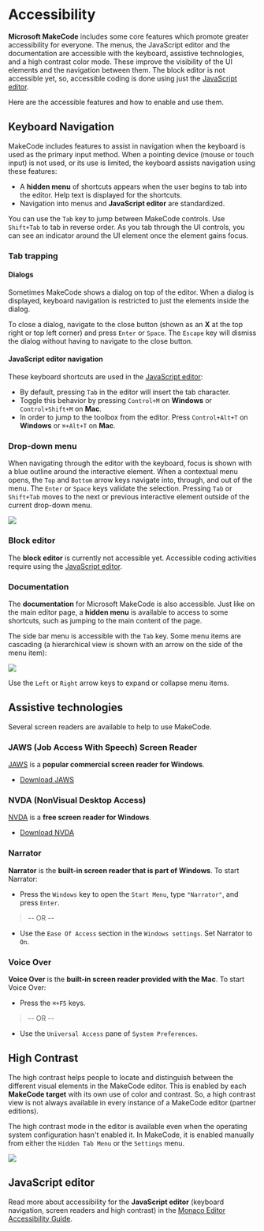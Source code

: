 # Accessibility

**Microsoft MakeCode** includes some core features which promote greater accessibility for everyone. The menus, the JavaScript editor and the documentation are accessible with the keyboard, assistive technologies, and a high contrast color mode. These improve the visibility of the UI elements and the navigation between them. The block editor is not accessible yet, so, accessible coding is done using just the [JavaScript editor](#javascript-editor).

Here are the accessible features and how to enable and use them.

## Keyboard Navigation

MakeCode includes features to assist in navigation when the keyboard is used as the primary input method. When a pointing device (mouse or touch input) is not used, or its use is limited, the keyboard assists navigation using these features:

* A **hidden menu** of shortcuts appears when the user begins to tab into the editor. Help text is displayed for the shortcuts.
* Navigation into menus and **JavaScript editor** are standardized.

You can use the ``Tab`` key to jump between MakeCode controls. Use ``Shift+Tab`` to tab in reverse order. As you tab through the UI controls, you can see an indicator around the UI element once the element gains focus.

### Tab trapping

#### Dialogs

Sometimes MakeCode shows a dialog on top of the editor. When a dialog is displayed, keyboard navigation is restricted to just the elements inside the dialog.

To close a dialog, navigate to the close button (shown as an **X** at the top right or top left corner) and press ``Enter`` or ``Space``. The ``Escape`` key will dismiss the dialog without having to navigate to the close button.

#### JavaScript editor navigation

These keyboard shortcuts are used in the [JavaScript editor](#javascript-editor):

* By default, pressing ``Tab`` in the editor will insert the tab character.
* Toggle this behavior by pressing ``Control+M`` on **Windows** or ``Control+Shift+M`` on **Mac**.
* In order to jump to the toolbox from the editor. Press ``Control+Alt+T`` on **Windows** or ``⌘+Alt+T`` on **Mac**.

### Drop-down menu

When navigating through the editor with the keyboard, focus is shown with a blue outline around the interactive element. When a contextual menu opens, the ``Top`` and ``Bottom`` arrow keys navigate into, through, and out of the menu. The ``Enter`` or ``Space`` keys validate the selection. Pressing ``Tab`` or ``Shift+Tab`` moves to the next or previous interactive element outside of the current drop-down menu.

![](/static/images/accessibility/accessibility-context-menu.png)

### Block editor

The **block editor** is currently not accessible yet. Accessible coding activities require using the [JavaScript editor](#javascript-editor).

### Documentation

The **documentation** for Microsoft MakeCode is also accessible. Just like on the main editor page, a **hidden menu** is available to access to some shortcuts, such as jumping to the main content of the page.

The side bar menu is accessible with the ``Tab`` key.
Some menu items are cascading (a hierarchical view is shown with an arrow on the side of the menu item):

![](/static/images/accessibility/accessibility-documentation-treeview.png)

Use the ``Left`` or ``Right`` arrow keys to expand or collapse menu items.

## Assistive technologies

Several screen readers are available to help to use MakeCode.

### JAWS (Job Access With Speech) Screen Reader

[JAWS](http://www.freedomscientific.com/Products/Blindness/JAWS) is a **popular commercial screen reader for Windows**.

* [Download JAWS](http://www.freedomscientific.com/Downloads/JAWS)

### NVDA (NonVisual Desktop Access)

[NVDA](https://www.nvaccess.org/) is a **free screen reader for Windows**.

* [Download NVDA](https://www.nvaccess.org/download/)

### Narrator

**Narrator** is the **built-in screen reader that is part of Windows**. To start Narrator:

* Press the ``Windows`` key to open the ``Start Menu``, type ``"Narrator"``, and press ``Enter``.
>-- OR --
* Use the ``Ease Of Access`` section in the ``Windows settings``. Set Narrator to ``On``.

### Voice Over

**Voice Over** is the **built-in screen reader provided with the Mac**. To start Voice Over:

* Press the ``⌘+F5`` keys.
>-- OR --
* Use the ``Universal Access`` pane of ``System Preferences``.

## High Contrast

The high contrast helps people to locate and distinguish between the different visual elements in the MakeCode editor. This is enabled by each **MakeCode target** with its own use of color and contrast. So, a high contrast view is not always available in every instance of a MakeCode editor (partner editions).

The high contrast mode in the editor is available even when the operating system configuration hasn't enabled it. In MakeCode, it is enabled manually from either the ``Hidden Tab Menu`` or the ``Settings`` menu.

![](/static/images/accessibility/accessibility-highcontrast.png)

## JavaScript editor

Read more about accessibility for the **JavaScript editor** (keyboard navigation, screen readers and high contrast) in the [Monaco Editor Accessibility Guide](https://github.com/microsoft/monaco-editor/wiki/Monaco-Editor-Accessibility-Guide).
